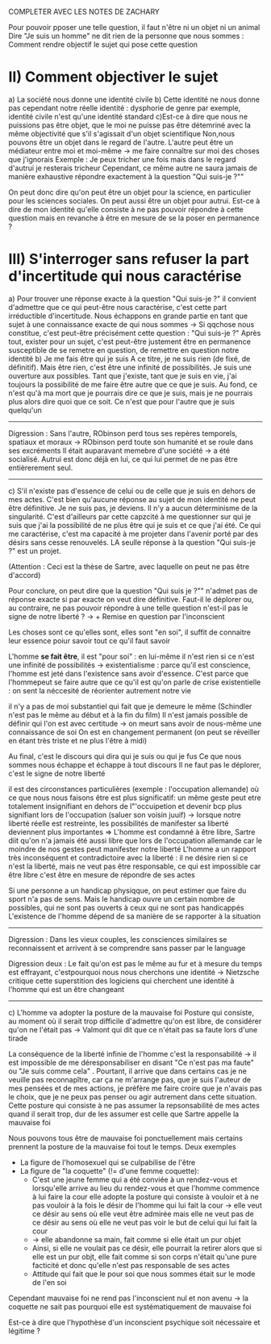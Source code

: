 COMPLETER AVEC LES NOTES DE ZACHARY

Pour pouvoir pposer une telle question, il faut n'être ni un objet ni un animal
Dire "Je suis un homme" ne dit rien de la personne que nous sommes : Comment rendre objectif le sujet qui pose cette question

# II) Comment objectiver le sujet
a) La société nous donne une identité civile
b) Cette identité ne nous donne pas cependant notre réelle identité : dysphorie de genre par exemple, identité civile n'est qu'une identité standard
c)Est-ce à dire que nous ne puissions pas être objet, que le moi ne puisse pas être détemriné avec la même objectivité que s'il s'agissait d'un objet scientifique
Non,nous pouvons être un objet dans le regard de l'autre. L'autre peut être un médiateur entre moi et moi-même -> me faire connaître sur moi des choses que  j'ignorais
Exemple : Je peux tricher une fois mais dans le regard d'autrui je resterais tricheur
Cependant, ce même autre ne saura jamais de manière exhaustive répondre exactement à la question "Qui suis-je ?"" 

On peut donc dire qu'on peut être un objet pour la science, en particulier pour les sciences sociales. On peut aussi être un objet pour autrui. Est-ce à dire de mon identité qu'elle consiste à ne pas pouvoir répondre à cette question mais en revanche à être en mesure de se la poser en permanence ?

# III) S'interroger sans refuser la part d'incertitude qui nous caractérise
a) Pour trouver une réponse exacte à la question "Qui suis-je ?" il convient d'admettre que ce qui peut-être nous caractérise, c'est cette part irréductible d'incertitude. Nous échappons en grande partie en tant que sujet à une connaissance exacte de qui nous sommes -> Si qqchose nous constitue, c'est peut-être précisément cette question : "Qui suis-je ?" Après tout, exister pour un sujet, c'est peut-être justement être en permanence susceptible de se remetre en question, de remettre en question notre identité
b) Je me fais être qui je suis
A ce titre, je ne suis rien (de fixé, de définitif). Mais être rien, c'est être une infinité de possibilités. Je suis une ouverture aux possibles. Tant que j'existe, tant que je suis en vie, j'ai toujours la possibilité de me faire être autre que ce que je suis. Au fond, ce n'est qu'à ma mort que je pourrais dire ce que je suis, mais je ne pourrais plus alors dire quoi que ce soit. Ce n'est que pour l'autre que je suis quelqu'un

---

Digression : Sans l'autre, RObinson perd tous ses repères temporels, spatiaux et moraux -> RObinson perd toute son humanité et se roule dans ses excréments
Il était auparavant memebre d'une société -> a été socialisé. Autrui est donc déjà en lui, ce qui lui permet de ne pas être entièrerement seul.

---

c) S'il n'existe pas d'essence de celui ou de celle que je suis en dehors de mes actes. C'est bien qu'aucune réponse au sujet de mon identité ne peut être définitive. Je ne suis pas, je deviens. Il n'y a aucun déterminisme de la singularité. C'est d'ailleurs par cette capzcité à me questionner sur qui je suis que j'ai la possibilité de ne plus être qui je suis et ce que j'ai été. Ce qui me caractérise, c'est ma capacité à me projeter dans l'avenir porté par des désirs sans cesse renouvelés. LA seulle réponse à la question "Qui suis-je ?" est un projet.

(Attention : Ceci est la thèse de Sartre, avec laquelle on peut ne pas être d'accord)

Pour conclure, on peut dire que la question "Qui suis je ?"" n'admet pas de réponse exacte si par exacte on veut dire définitive. Faut-il le déplorer ou,  au contraire, ne pas pouvoir répondre à une telle question n'est-il pas le signe de notre liberté ? -> + Remise en question par l'inconscient

Les choses sont ce qu'elles sont, elles sont "en soi", il suffit de connaitre leur essence poiur savoir tout ce qu'il faut savoir

L'homme **se fait être**, il est "pour soi" : en lui-même il n'est rien si ce n'est une infinité de possibilités -> existentialisme : parce qu'il est conscience, l'homme est jeté dans l'existence sans avoir d'essence. C'est parce que l'hommepeut se faire autre que ce qu'il est qu'on parle de crise existentielle : on sent la néccesité de réorienter autrement notre vie

il n'y a pas de moi substantiel qui fait que je demeure le même
(Schindler n'est pas le même au début et à la fin du film)
Il n'est jamais possible de définir qui l'on est avec certitude -> on meurt sans avoir de nous-même  une connaissance de soi
On est en changement permanent (on peut se réveiller en étant très triste et ne plus l'être à midi)

Au final, c'est le discours qui dira qui je suis ou qui je fus
Ce que nous sommes nous échappe et échappe à tout discours
Il ne faut pas le déplorer, c'est le signe de notre liberté

il est des circonstances particulières (exemple : l'occupation allemande) où ce  que nous nous faisons être est plus significatif: un même geste peut etre totalement insignifiant en dehors de l"'occuipetion et devenir bcp  plus signifiant lors de l'occupation (saluer son voisin juuif) -> lorsque notre liberté réelle est restreinte, les possibilités de manifester sa liberté deviennent plus importantes
=> L'homme est condamné à être libre,  Sartre diit qu'on n'a jamais été aussi libre que lors de l'occupation allemande car le moindre de nos gestes peut manifester notre liberté
L'homme a un rapport très inconséquent et contradictoire avec la liberté : il ne désire rien si ce n'est la liberté, mais ne veut pas être responsable, ce qui est impossible car être libre c'est être en mesure de répondre de ses actes

Si une personne a un handicap physiqque, on peut estimer que faire du sport n'a pas de sens. Mais le handicap ouvre un certain nombre de possibles, qui ne sont pas ouverts à ceux qui ne sont pas handicappés
L'existence de l'homme dépend de sa manière de se rapporter à la situation

---

Digression : Dans les vieux couples, les consciences similaires se reconnaissent et arrivent à se comprendre sans passer par le language

Digression deux : Le fait qu'on est pas le même au fur et à mesure du temps est effrayant, c'estpourquoi nous nous cherchons une identité -> Nietzsche critique cette superstition des logiciens qui cherchent une identité à l'homme qui est un être changeant

---

c) L'homme va adopter la posture de la mauvaise foi
Posture qui consiste, au moment où il serait trop difficile d'admettre qu'on est libre, de considérer qu'on ne l'était pas -> Valmont qui dit que ce n'était pas sa faute lors d'une tirade

La conséquence de la liberté infinie de l'homme c'est la responsabilité -> il est impossible de me déresponsabiliser en disant "Ce n'est pas ma faute" ou "Je suis comme cela" . Pourtant, il arrive que dans certains cas je ne veuille pas reconnapître, car ça ne m'arrange pas, que je suis l'auteur de mes pensées et de mes actions, je préfère me faire croire que je n'avais pas le choix, que je ne peux pas penser ou agir autrement dans cette situation. Cette posture qui consiste à ne pas assumer la repsonsabilité de mes actes quand il serait trop, dur de les assumer est celle que Sartre appelle la mauvaise foi

Nous pouvons tous être de mauvaise foi ponctuellement mais certains prennent la posture de la mauvaise foi tout le temps.
Deux exemples
- La figure de l'homosexuel qui se culpabilise de l'être
- La figure de "la coquette" (!= d'une femme coquette):  
	- C'est une jeune femme qui a été conviée à un rendez-vous et lorsqu'elle arrive au lieu du rendez-vous et que l'homme commence à lui faire la cour elle adopte la posture qui consiste à vouloir et à ne pas vouloir  à la fois le désir de l'homme qui lui fait la cour -> elle veut ce désir au sens où elle veut être admirée mais elle ne veut pas de ce désir au sens où elle ne veut pas voir le but de celui qui lui fait la cour
	- -> elle abandonne sa main, fait comme si elle était un pur objet
	- Ainsi, si elle ne voulait pas ce désir, elle pourrait la retirer alors que si elle est un pur objt, elle fait comme si son corps n'était qu'une pure facticité et donc qu'elle n'est pas responsable de ses actes
	- Attitude qui fait que le pour soi que nous sommes était sur le mode de l'en soi

Cependant mauvaise foi ne rend pas l'inconscient nul et non avenu -> la coquette ne sait pas pourquoi elle est systématiquement de mauvaise foi

Est-ce à dire que l'hypothèse d'un inconscient psychique soit nécessaire et légitime ?



